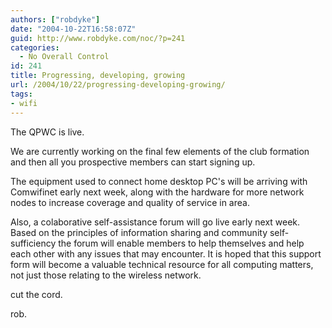 ```yaml
---
authors: ["robdyke"]
date: "2004-10-22T16:58:07Z"
guid: http://www.robdyke.com/noc/?p=241
categories:
  - No Overall Control
id: 241
title: Progressing, developing, growing
url: /2004/10/22/progressing-developing-growing/
tags:
- wifi
---
```

The QPWC is live.

We are currently working on the final few elements of the club formation and then all you prospective members can start signing up.

The equipment used to connect home desktop PC's will be arriving with Comwifinet early next week, along with the hardware for more network nodes to increase coverage and quality of service in area.

Also, a colaborative self-assistance forum will go live early next week. Based on the principles of information sharing and community self-sufficiency the forum will enable members to help themselves and help each other with any issues that may encounter. It is hoped that this support form will become a valuable technical resource for all computing matters, not just those relating to the wireless network.

cut the cord.

rob.